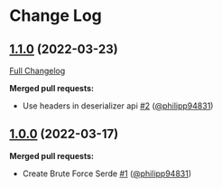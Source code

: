 # Change Log

## [1.1.0](https://github.com/bakdata/kafka-brute-force-serde/tree/1.1.0) (2022-03-23)
[Full Changelog](https://github.com/bakdata/kafka-brute-force-serde/compare/1.0.0...1.1.0)

**Merged pull requests:**

- Use headers in deserializer api [\#2](https://github.com/bakdata/kafka-brute-force-serde/pull/2) ([@philipp94831](https://github.com/philipp94831))

## [1.0.0](https://github.com/bakdata/kafka-brute-force-serde/tree/1.0.0) (2022-03-17)

**Merged pull requests:**

- Create Brute Force Serde [\#1](https://github.com/bakdata/kafka-brute-force-serde/pull/1) ([@philipp94831](https://github.com/philipp94831))
